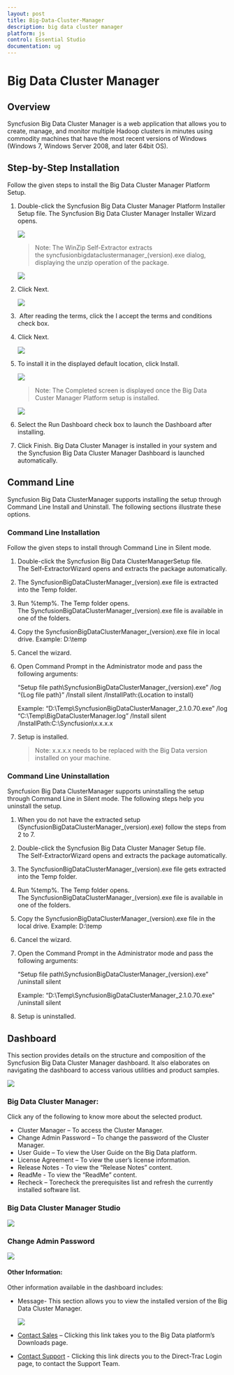 ```yaml
---
layout: post
title: Big-Data-Cluster-Manager
description: big data cluster manager
platform: js
control: Essential Studio
documentation: ug
---
```


# Big Data Cluster Manager

## Overview

Syncfusion Big Data Cluster Manager is a web application that allows you to create, manage, and monitor multiple Hadoop clusters in minutes using commodity machines that have the most recent versions of Windows (Windows 7, Windows Server 2008, and later 64bit OS).


## Step-by-Step Installation

Follow the given steps to install the Big Data Cluster Manager Platform Setup.

1. Double-click the Syncfusion Big Data Cluster Manager Platform Installer Setup file. The Syncfusion Big Data Cluster Manager Installer Wizard opens.

   ![](Step-by-Step-Installation_images/Step-by-Step-Installation_img1.png)

   > Note: The WinZip Self-Extractor extracts the syncfusionbigdataclustermanager_(version).exe dialog, displaying the unzip operation of the package.

   ![](Step-by-Step-Installation_images/Step-by-Step-Installation_img3.png)

2. Click Next.
   
   ![](Step-by-Step-Installation_images/Step-by-Step-Installation_img4.png)

3.  After reading the terms, click the I accept the terms and conditions check box.

4. Click Next.



   ![](Step-by-Step-Installation_images/Step-by-Step-Installation_img5.png)



5. To install it in the displayed default location, click Install.

   ![](Step-by-Step-Installation_images/Step-by-Step-Installation_img6.png)

   > Note: The Completed screen is displayed once the Big Data Custer Manager Platform setup is installed.

   ![](Step-by-Step-Installation_images/Step-by-Step-Installation_img8.png)


7. Select the Run Dashboard check box to launch the Dashboard after installing.

8. Click Finish. Big Data Cluster Manager is installed in your system and the Syncfusion Big Data Cluster Manager Dashboard is launched automatically.


## Command Line 

Syncfusion Big Data ClusterManager supports installing the setup through Command Line Install and Uninstall. The following sections illustrate these options. 


### Command Line Installation

Follow the given steps to install through Command Line in Silent mode.

1. Double-click the Syncfusion Big Data ClusterManagerSetup file. The Self-ExtractorWizard opens and extracts the package automatically.
2. The SyncfusionBigDataClusterManager_(version).exe file is extracted into the Temp folder. 
3. Run %temp%. The Temp folder opens. The SyncfusionBigDataClusterManager_(version).exe file is available in one of the folders.
4. Copy the SyncfusionBigDataClusterManager_(version).exe file in local drive. Example: D:\temp
5. Cancel the wizard.
6. Open Command Prompt in the Administrator mode and pass the following arguments:

   “Setup file path\SyncfusionBigDataClusterManager_(version).exe” /log “{Log file path}” /Install silent /InstallPath:{Location to install}

   Example: “D:\Temp\SyncfusionBigDataClusterManager_2.1.0.70.exe” /log “C:\Temp\BigDataClusterManager.log” /Install silent /InstallPath:C:\Syncfusion\x.x.x.x

7. Setup is installed.

   > Note: x.x.x.x needs to be replaced with the Big Data version installed on your machine.
   
### Command Line Uninstallation

Syncfusion Big Data ClusterManager supports uninstalling the setup through Command Line in Silent mode. The following steps help you uninstall the setup. 

1. When you do not have the extracted setup (SyncfusionBigDataClusterManager_(version).exe) follow the steps from 2 to 7.
1.  Double-click the Syncfusion Big Data Cluster Manager Setup file. The Self-ExtractorWizard opens and extracts the package automatically.
2.  The SyncfusionBigDataClusterManager_(version).exe file gets extracted into the Temp folder.
3. Run %temp%. The Temp folder opens. The SyncfusionBigDataClusterManager_(version).exe file is available in one of the folders.
4. Copy the SyncfusionBigDataClusterManager_(version).exe file in the local drive. Example: D:\temp
5. Cancel the wizard.
6. Open the Command Prompt in the Administrator mode and pass the following arguments: 

    “Setup file path\SyncfusionBigDataClusterManager_(version).exe” /uninstall silent

    Example: “D:\Temp\SyncfusionBigDataClusterManager_2.1.0.70.exe" /uninstall silent

7. Setup is uninstalled.

## Dashboard

This section provides details on the structure and composition of the Syncfusion Big Data Cluster Manager dashboard. It also elaborates on navigating the dashboard to access various utilities and product samples.



![](Dashboard_images/Dashboard_img1.png)



### Big Data Cluster Manager:

Click any of the following to know more about the selected product.

* Cluster Manager – To access the Cluster Manager.
* Change Admin Password – To change the password of the Cluster Manager.
* User Guide – To view the User Guide on the Big Data platform.
* License Agreement – To view the user’s license information.
* Release Notes - To view the “Release Notes” content.
* ReadMe - To view the “ReadMe” content.
* Recheck – Torecheck the prerequisites list and refresh the currently installed software list.

### Big Data Cluster Manager Studio

![](Big-Data-Cluster-Manager-Studio_images/Big-Data-Cluster-Manager-Studio_img1.png)

### Change Admin Password

![](Change-Admin-Password_images/Change-Admin-Password_img1.png)


#### Other Information:

Other information available in the dashboard includes:

* Message- This section allows you to view the installed version of the Big Data Cluster Manager.

  ![](Change-Admin-Password_images/Change-Admin-Password_img2.png)

* [Contact Sales](http://www.syncfusion.com/downloads/bigdata/confirmation) – Clicking this link takes you to the Big Data platform’s Downloads page.
* [Contact Support](http://www.syncfusion.com/Account/Logon?ReturnUrl=%2fsupport%2fdirecttrac) - Clicking this link directs you to the Direct-Trac Login page, to contact the Support Team.
